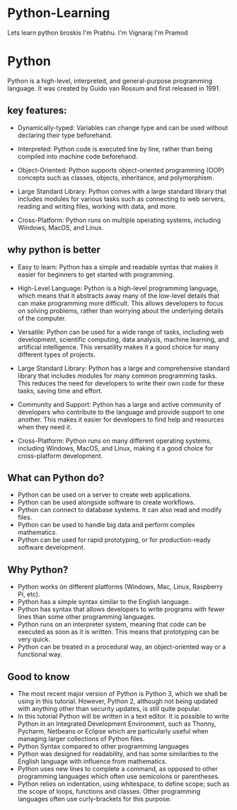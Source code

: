 # Python-Learning
Lets learn python broskis
I'm Prabhu.
I'm Vignaraj
I'm Pramod

# Python
Python is a high-level, interpreted, and general-purpose programming language. It was created by Guido van Rossum and first released in 1991.

## key features:

- Dynamically-typed: Variables can change type and can be used without declaring their type beforehand.

- Interpreted: Python code is executed line by line, rather than being compiled into machine code beforehand.

- Object-Oriented: Python supports object-oriented programming (OOP) concepts such as classes, objects, inheritance, and polymorphism.

- Large Standard Library: Python comes with a large standard library that includes modules for various tasks such as connecting to web servers, reading and writing files, working with data, and more.

- Cross-Platform: Python runs on multiple operating systems, including Windows, MacOS, and Linux.

## why python is better

- Easy to learn: Python has a simple and readable syntax that makes it easier for beginners to get started with programming.

- High-Level Language: Python is a high-level programming language, which means that it abstracts away many of the low-level details that can make programming more difficult. This allows developers to focus on solving problems, rather than worrying about the underlying details of the computer.

- Versatile: Python can be used for a wide range of tasks, including web development, scientific computing, data analysis, machine learning, and artificial intelligence. This versatility makes it a good choice for many different types of projects.

- Large Standard Library: Python has a large and comprehensive standard library that includes modules for many common programming tasks. This reduces the need for developers to write their own code for these tasks, saving time and effort.

- Community and Support: Python has a large and active community of developers who contribute to the language and provide support to one another. This makes it easier for developers to find help and resources when they need it.

- Cross-Platform: Python runs on many different operating systems, including Windows, MacOS, and Linux, making it a good choice for cross-platform development.

## What can Python do?

- Python can be used on a server to create web applications.
- Python can be used alongside software to create workflows.
- Python can connect to database systems. It can also read and modify files.
- Python can be used to handle big data and perform complex mathematics.
- Python can be used for rapid prototyping, or for production-ready software development.

## Why Python?

- Python works on different platforms (Windows, Mac, Linux, Raspberry Pi, etc).
- Python has a simple syntax similar to the English language.
- Python has syntax that allows developers to write programs with fewer lines than some other programming languages.
- Python runs on an interpreter system, meaning that code can be executed as soon as it is written. This means that prototyping can be very quick.
- Python can be treated in a procedural way, an object-oriented way or a functional way.

## Good to know

- The most recent major version of Python is Python 3, which we shall be using in this tutorial. However, Python 2, although not being updated with anything other than security updates, is still quite popular.
- In this tutorial Python will be written in a text editor. It is possible to write Python in an Integrated Development Environment, such as Thonny, Pycharm, Netbeans or Eclipse which are particularly useful when managing larger collections of Python files.
- Python Syntax compared to other programming languages
- Python was designed for readability, and has some similarities to the English language with influence from mathematics.
- Python uses new lines to complete a command, as opposed to other programming languages which often use semicolons or parentheses.
- Python relies on indentation, using whitespace, to define scope; such as the scope of loops, functions and classes. Other programming languages often use curly-brackets for this purpose.